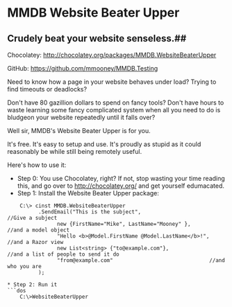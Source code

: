 # MMDB Website Beater Upper #

## Crudely beat your website senseless.##

Chocolatey: http://chocolatey.org/packages/MMDB.WebsiteBeaterUpper

GitHub: https://github.com/mmooney/MMDB.Testing

Need to know how a page in your website behaves under load?  Trying to find timeouts or deadlocks?

Don't have 80 gazillion dollars to spend on fancy tools?  Don't have hours to waste learning some fancy complicated system when all you need to do is bludgeon your website repeatedly until it falls over?

Well sir, MMDB's Website Beater Upper is for you.

It's free.  It's easy to setup and use.  It's proudly as stupid as it could reasonably be while still being remotely useful.

Here's how to use it:
* Step 0: You use Chocolatey, right?  If not, stop wasting your time reading this, and go over to http://chocolatey.org/ and get yourself edumacated.
* Step 1: Install the Website Beater Upper package:

```dos
    C:\> cinst MMDB.WebsiteBeaterUpper
          .SendEmail("This is the subject",                       //Give a subject
                new {FirstName="Mike", LastName="Mooney" },       //and a model object
                "Hello <b>@Model.FirstName @Model.LastName</b>!", //and a Razor view
                new List<string> {"to@example.com"},              //and a list of people to send it do
                "from@example.com"                               //and who you are
          );

* Step 2: Run it
```dos
	C:\>WebsiteBeaterUpper
